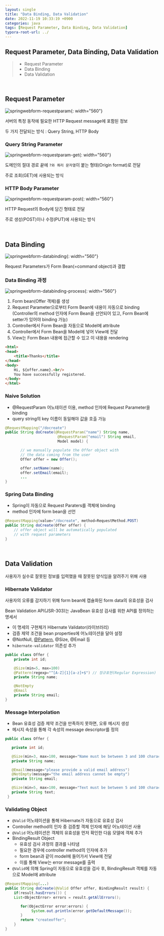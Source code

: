 ```yaml
---
layout: single
title: "Data Binding, Data Validation"
date: 2022-11-19 10:33:19 +0900
categories: java
tags: [Request Parameter, Data Binding, Data Validation]
typora-root-url: ../
---
```



## Request Parameter, Data Binding, Data Validation
> - Request Parameter
> - Data Binding
> - Data Validation

<br>

## Request Parameter

![springwebform-requestparam](/images/2022-11-19-data-binding-and-data-validation/springwebform-requestparam.png){: width="560"}

서버의 특정 동작에 필요한 HTTP Request message에 포함된 정보

두 가지 전달되는 방식 : Query String, HTTP Body

### Query String Parameter

![springwebform-requestparam-get](/images/2022-11-19-data-binding-and-data-validation/springwebform-requestparam-get.png){: width="560"}

도메인의 절대 경로 끝에 `?와 쿼리 문자열`이 붙는 형태(Origin format)로 전달

주로 조회(GET)에 사용되는 방식

### HTTP Body Parameter

![springwebform-requestparam-post](/images/2022-11-19-data-binding-and-data-validation/springwebform-requestparam-post.png){: width="560"}

HTTP Request의 Body에 담긴 형태로 전달

주로 생성(POST)이나 수정(PUT)에 사용되는 방식

<br>

## Data Binding

![springwebform-databinding](/images/2022-11-19-data-binding-and-data-validation/springwebform-databinding.png){: width="560"}

Request Parameters가 Form Bean(=command object)과 결합

### Data Binding 과정

![springwebform-databinding-process](/images/2022-11-19-data-binding-and-data-validation/springwebform-databinding-process.png){: width="560"}

1. Form bean(Offer 객체)를 생성
2. Request Parameter으로부터 Form Bean에 내용이 자동으로 binding
   (Controller의 method 인자에 Form Bean을 선언되어 있고, Form Bean에 setter가 있어야 binding 가능)
3. Controller에서 Form Bean을 자동으로 Model에 attribute
4. Controller에서 Form Bean을 Model에 넣어 View에 전달
5. View는 Form Bean 내용에 접근할 수 있고 이 내용을 rendering

```html
<html> 
<head> 
	<title>Thanks</title> 
</head> 
<body> 
    Hi, ${offer.name}.<br/>
    You have successfully registered.
</body> 
</html>
```

### Naive Solution

- @RequestParam 어노테이션 이용, method 인자에 Request Parameter을 binding
- query string의 key 이름이 동일해야 값을 호출 가능

```java
@RequestMapping("/docreate")
public String doCreate(@RequestParam("name") String name,
                        @RequestParam("email") String email,
                        Model model) {

       // we manually populate the Offer object with 
       // the data coming from the user
       Offer offer = new Offer();

       offer.setName(name);
       offer.setEmail(email);
       ...
}
```

### Spring Data Binding

- Spring이 자동으로 Request Paraters를 객체에 binding
- method 인자에 form bean을 선언

```java
@RequestMapping(value="/docreate", method=RequestMethod.POST)
public String doCreate(Offer offer) {
    // offer object will be automatically populated 
    // with request parameters
}
```

<br>

## Data Validation

사용자가 실수로 잘못된 정보를 입력했을 때 잘못된 양식임을 알려주기 위해 사용

### Hibernate Validator

사용자의 오류를 감지하기 위해 form bean에 캡슐화된 form data의 유효성을 검사

Bean Validation API(JSR-303)는 JavaBean 유효성 검사를 위한 API를 정의하는 명세서

- 이 명세의 구현체가 Hibernate Validator(라이브러리)
- 검증 제약 조건을 bean properties에 어노테이션을 달아 설정
- @NotNull, [@Pattern](http://www.rubular.com/), @Size, @Email 등
- `hibernate-validator` 의존성 추가

```java
public class Offer {
    private int id;

    @Size(min=5, max=100)
    @Pattern(regexp="^[A-Z]{1}[a-z]+$") // 정규표현(Regular Expression)
    private String name;

    @NotEmpty
    @Email
    private String email;
}
```

### Message Interpolation

- Bean 유효성 검증 제약 조건을 만족하지 못하면, 오류 메시지 생성
- 메시지 속성을 통해 각 속성의 message descriptor를 정의

```java
public class Offer {

   private int id;

   @Size(min=3, max=100, message="Name must be between 3 and 100 characters")
   private String name;

   @Email(message="please provide a valid email address")
   @NotEmpty(message="the email address cannot be empty")
   private String email;

   @Size(min=5, max=100, message="Text must be between 5 and 100 characters")
   private String text;
 }
```

### Validating Object

- `@Valid` 어노테이션을 통해 Hibernate가 자동으로 유효성 검사
- Controller method의 인자 중 검증할 객체 인자에 해당 어노테이션 사용
- `@Valid` 어노테이션은 객체의 유효성을 먼저 확인한 다음 모델에 객체 추가
- BindingResult Object
  * 유효성 검사 과정의 결과를 나타냄
  * 필요한 경우에 controller method의 인자에 추가
  * form bean과 같이 model에 들어가서 View에 전달
  * 이를 통해 View는 error message를 출력
- `@Valid`에 의해 Spring이 자동으로 유효성을 검사 후, BindingResult 객체를 자동으로 Model에 attribute

```java
@RequestMapping(...)
public String doCreate(@Valid Offer offer, BindingResult result) { 
    if(result.hasErrors()) {
	List<ObjectError> errors = result.getAllErrors();

       for(ObjectError error:errors) {
    		System.out.println(error.getDefaultMessage());
       }
       return "createoffer";
    }
}
```

<br>